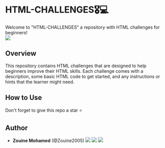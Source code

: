 # HTML-CHALLENGES🎖️💻

Welcome to "HTML-CHALLENGES" a repository with HTML challenges for beginners! <br>
<img src="https://socialify.git.ci/wei/socialify/image?description=1&descriptionEditable=HTML%20Challenges%20&font=Inter&pattern=Signal&theme=Dark" />
<br>



## Overview

This repository contains  HTML challenges that are designed to help beginners improve their HTML skills. Each challenge comes with a description, some basic HTML code to get started, and any instructions or hints that the learner might need.

## How to Use


Don't forget to give this repo a star ⭐️

## Author
* **Zouine Mohamed** (@Zouine2005) 
  [<img src="https://img.shields.io/badge/Twitter-1DA1F2.svg?&style=plastic&logo=twitter&logoColor=white"/>](https://twitter.com/MohamadeZouine)
  [<img src="https://img.shields.io/badge/Linkedin-0A66C2.svg?&style=plastic&logo=linkedin&logoColor=white"/>](https://www.linkedin.com/in/mohamed-zouine-5716a2252)
  [<img src="https://img.shields.io/badge/GitHub-181717.svg?&style=plastic&logo=github&logoColor=white"/>](https://github.com/Zouine2005)


